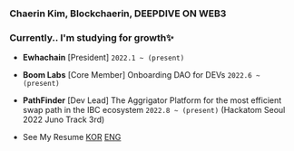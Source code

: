 
### Chaerin Kim, Blockchaerin, DEEPDIVE ON WEB3

### Currently.. I'm studying for growth✨

- **Ewhachain** [President] `2022.1 ~ (present)` 

- **Boom Labs** [Core Member] Onboarding DAO for DEVs `2022.6 ~ (present)`   

- **PathFinder** [Dev Lead] The Aggrigator Platform for the most efficient swap path in the IBC ecosystem `2022.8 ~ (present)` 
 (Hackatom Seoul 2022 Juno Track 3rd)

- See My Resume [KOR](https://reminiscent-cello-2e0.notion.site/Chaerin-Kim-9f6af7bf3da1444d84261e62270e9216) [ENG](https://www.notion.so/Chaerin-Kim-ENG-d0178be12cb1441094a48a0b7fffa281)
